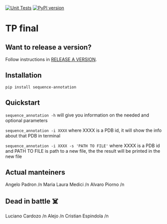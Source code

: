 [![Unit Tests](https://github.com/BioinformaticaUNQ/sequence_annotation/actions/workflows/ci.yml/badge.svg)](github.com/BioinformaticaUNQ/sequence_annotation/actions/workflows/ci.yml) [![PyPI version](https://badge.fury.io/py/sequence-annotation.svg)](https://badge.fury.io/py/sequence-annotation)


# TP final

## Want to release a version?
Follow instructions in [RELEASE A VERSION](RELEASE.md).

## Installation

`pip install sequence-annotation`

## Quickstart

`sequence_annotation -h` will give you information on the needed and optional parameters

`sequence_annotation -i XXXX` where XXXX is a PDB id, it will show the info about that PDB in terminal

`sequence_annotation -i XXXX -s 'PATH TO FILE'` where XXXX is a PDB id and PATH TO FILE is path to a new file, the the result will be printed in the new file

## Actual manteiners

Angelo Padron /n
Maria Laura Medici /n
Alvaro Piorno /n

## Dead in battle :skull_and_crossbones:

Luciano Cardozo /n
Alejo /n
Cristian Espindola /n
